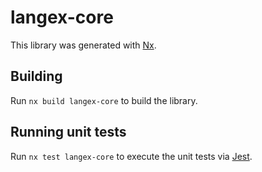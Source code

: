 # langex-core

This library was generated with [Nx](https://nx.dev).

## Building

Run `nx build langex-core` to build the library.

## Running unit tests

Run `nx test langex-core` to execute the unit tests via [Jest](https://jestjs.io).
